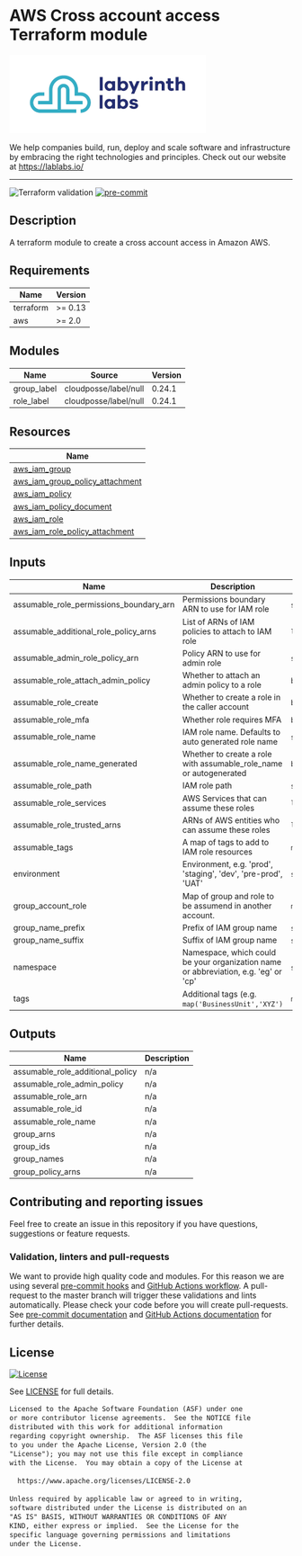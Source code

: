 # AWS Cross account access Terraform module

[![Labyrinth Labs logo](ll-logo.png)](https://www.lablabs.io)

We help companies build, run, deploy and scale software and infrastructure by embracing the right technologies and principles. Check out our website at https://lablabs.io/

---

![Terraform validation](https://github.com/lablabs/terraform-aws-cross-account-access/workflows/Terraform%20validation/badge.svg?branch=master)
[![pre-commit](https://img.shields.io/badge/pre--commit-enabled-success?logo=pre-commit&logoColor=white)](https://github.com/pre-commit/pre-commit)

## Description

A terraform module to create a cross account access in Amazon AWS.

<!-- BEGINNING OF PRE-COMMIT-TERRAFORM DOCS HOOK -->
## Requirements

| Name | Version |
|------|---------|
| terraform | >= 0.13 |
| aws | >= 2.0 |

## Modules

| Name | Source | Version |
|------|--------|---------|
| group_label | cloudposse/label/null | 0.24.1 |
| role_label | cloudposse/label/null | 0.24.1 |

## Resources

| Name |
|------|
| [aws_iam_group](https://registry.terraform.io/providers/hashicorp/aws/latest/docs/resources/iam_group) |
| [aws_iam_group_policy_attachment](https://registry.terraform.io/providers/hashicorp/aws/latest/docs/resources/iam_group_policy_attachment) |
| [aws_iam_policy](https://registry.terraform.io/providers/hashicorp/aws/latest/docs/resources/iam_policy) |
| [aws_iam_policy_document](https://registry.terraform.io/providers/hashicorp/aws/latest/docs/data-sources/iam_policy_document) |
| [aws_iam_role](https://registry.terraform.io/providers/hashicorp/aws/latest/docs/resources/iam_role) |
| [aws_iam_role_policy_attachment](https://registry.terraform.io/providers/hashicorp/aws/latest/docs/resources/iam_role_policy_attachment) |

## Inputs

| Name | Description | Type | Default | Required |
|------|-------------|------|---------|:--------:|
| assumable\_role\_permissions\_boundary\_arn | Permissions boundary ARN to use for IAM role | `string` | n/a | yes |
| assumable\_additional\_role\_policy\_arns | List of ARNs of IAM policies to attach to IAM role | `list(string)` | `[]` | no |
| assumable\_admin\_role\_policy\_arn | Policy ARN to use for admin role | `string` | `"arn:aws:iam::aws:policy/AdministratorAccess"` | no |
| assumable\_role\_attach\_admin\_policy | Whether to attach an admin policy to a role | `bool` | `false` | no |
| assumable\_role\_create | Whether to create a role in the caller account | `bool` | `true` | no |
| assumable\_role\_mfa | Whether role requires MFA | `bool` | `true` | no |
| assumable\_role\_name | IAM role name. Defaults to auto generated role name | `string` | `""` | no |
| assumable\_role\_name\_generated | Whether to create a role with assumable\_role\_name or autogenerated | `bool` | `false` | no |
| assumable\_role\_path | IAM role path | `string` | `"/"` | no |
| assumable\_role\_services | AWS Services that can assume these roles | `list(string)` | `[]` | no |
| assumable\_role\_trusted\_arns | ARNs of AWS entities who can assume these roles | `list(string)` | `[]` | no |
| assumable\_tags | A map of tags to add to IAM role resources | `map(string)` | `{}` | no |
| environment | Environment, e.g. 'prod', 'staging', 'dev', 'pre-prod', 'UAT' | `string` | `""` | no |
| group\_account\_role | Map of group and role to be assumend in another account. | `map(any)` | `{}` | no |
| group\_name\_prefix | Prefix of IAM group name | `string` | `""` | no |
| group\_name\_suffix | Suffix of IAM group name | `string` | `""` | no |
| namespace | Namespace, which could be your organization name or abbreviation, e.g. 'eg' or 'cp' | `string` | `""` | no |
| tags | Additional tags (e.g. `map('BusinessUnit','XYZ')` | `map(string)` | `{}` | no |

## Outputs

| Name | Description |
|------|-------------|
| assumable\_role\_additional\_policy | n/a |
| assumable\_role\_admin\_policy | n/a |
| assumable\_role\_arn | n/a |
| assumable\_role\_id | n/a |
| assumable\_role\_name | n/a |
| group\_arns | n/a |
| group\_ids | n/a |
| group\_names | n/a |
| group\_policy\_arns | n/a |
<!-- END OF PRE-COMMIT-TERRAFORM DOCS HOOK -->

## Contributing and reporting issues

Feel free to create an issue in this repository if you have questions, suggestions or feature requests.

### Validation, linters and pull-requests

We want to provide high quality code and modules. For this reason we are using
several [pre-commit hooks](.pre-commit-config.yaml) and
[GitHub Actions workflow](.github/workflows/main.yml). A pull-request to the
master branch will trigger these validations and lints automatically. Please
check your code before you will create pull-requests. See
[pre-commit documentation](https://pre-commit.com/) and
[GitHub Actions documentation](https://docs.github.com/en/actions) for further
details.


## License

[![License](https://img.shields.io/badge/License-Apache%202.0-blue.svg)](https://opensource.org/licenses/Apache-2.0)

See [LICENSE](LICENSE) for full details.

    Licensed to the Apache Software Foundation (ASF) under one
    or more contributor license agreements.  See the NOTICE file
    distributed with this work for additional information
    regarding copyright ownership.  The ASF licenses this file
    to you under the Apache License, Version 2.0 (the
    "License"); you may not use this file except in compliance
    with the License.  You may obtain a copy of the License at

      https://www.apache.org/licenses/LICENSE-2.0

    Unless required by applicable law or agreed to in writing,
    software distributed under the License is distributed on an
    "AS IS" BASIS, WITHOUT WARRANTIES OR CONDITIONS OF ANY
    KIND, either express or implied.  See the License for the
    specific language governing permissions and limitations
    under the License.
